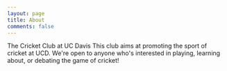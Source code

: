 ```yaml
---
layout: page
title: About
comments: false
---
```

The Cricket Club at UC Davis
This club aims at promoting the sport of cricket at UCD. We're open to anyone who's interested in playing, learning about, or debating the game of cricket!
